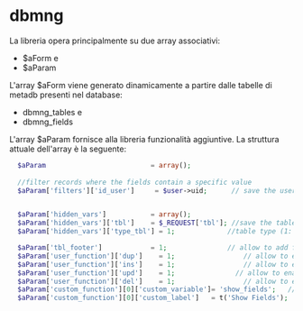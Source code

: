 dbmng
=====

La libreria opera principalmente su due array associativi: 
* $aForm e 
* $aParam

L'array $aForm viene generato dinamicamente a partire dalle tabelle di metadb presenti nel database: 
* dbmng_tables e 
* dbmng_fields

L'array $aParam fornisce alla libreria funzionalità aggiuntive. La struttura attuale dell'array è la seguente:

``` php
  $aParam                          = array();
  
  //filter records where the fields contain a specific value
  $aParam['filters']['id_user']     = $user->uid;      // save the user id


  $aParam['hidden_vars']           = array();
  $aParam['hidden_vars']['tbl']	   = $_REQUEST['tbl']; //save the table id
  $aParam['hidden_vars']['type_tbl'] = 1;             //table type (1: content table; 2: system table)

  $aParam['tbl_footer']            = 1;               // allow to add filtering
  $aParam['user_function']['dup']	 = 1;	              // allow to enabled=1 or disabled=0 the duplication function
  $aParam['user_function']['ins']	 = 1;	              // allow to enabled=1 or disabled=0 the insert function
  $aParam['user_function']['upd']	 = 1;               // allow to enabled=1 or disabled=0 the update function
  $aParam['user_function']['del']	 = 1;	              // allow to enabled=1 or disabled=0 the delate function
  $aParam['custom_function'][0]['custom_variable']= 'show_fields';   // allow to add the button show_fields
  $aParam['custom_function'][0]['custom_label']   = t('Show Fields');
```
